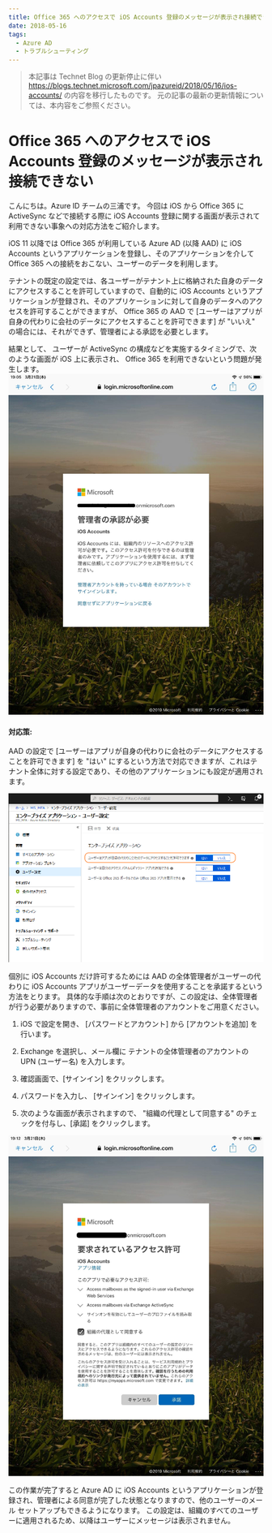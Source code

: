 ```yaml
---
title: Office 365 へのアクセスで iOS Accounts 登録のメッセージが表示され接続できない
date: 2018-05-16
tags:
  - Azure AD
  - トラブルシューティング
---
```


> 本記事は Technet Blog の更新停止に伴い https://blogs.technet.microsoft.com/jpazureid/2018/05/16/ios-accounts/ の内容を移行したものです。
> 元の記事の最新の更新情報については、本内容をご参照ください。

# Office 365 へのアクセスで iOS Accounts 登録のメッセージが表示され接続できない

こんにちは。Azure ID チームの三浦です。
今回は iOS から Office 365 に ActiveSync などで接続する際に iOS Accounts 登録に関する画面が表示されて利用できない事象への対応方法をご紹介します。

iOS 11 以降では  Office 365 が利用している Azure AD (以降 AAD) に iOS Accounts というアプリケーションを登録し、そのアプリケーションを介して Office 365 への接続をおこない、ユーザーのデータを利用します。

テナントの既定の設定では、各ユーザーがテナント上に格納された自身のデータにアクセスすることを許可していますので、自動的に iOS Accounts というアプリケーションが登録され、そのアプリケーションに対して自身のデータへのアクセスを許可することができますが、 Office 365 の AAD で [ユーザーはアプリが自身の代わりに会社のデータにアクセスすることを許可できます] が "いいえ" の場合には、それができず、管理者による承認を必要とします。

結果として、 ユーザーが ActiveSync の構成などを実施するタイミングで、次のような画面が iOS 上に表示され、 Office 365 を利用できないという問題が発生します。
![](./ios-accounts/ios-accounts2.jpg)

#### 対応策:
AAD の設定で [ユーザーはアプリが自身の代わりに会社のデータにアクセスすることを許可できます] を "はい" にするという方法で対応できますが、これはテナント全体に対する設定であり、その他のアプリケーションにも設定が適用されます。

![](./ios-accounts/enterpriseApp.png)

個別に iOS Accounts だけ許可するためには AAD の全体管理者がユーザーの代わりに iOS Accounts アプリがユーザーデータを使用することを承諾するという方法をとります。
具体的な手順は次のとおりですが、この設定は、全体管理者が行う必要がありますので、事前に全体管理者のアカウントをご用意ください。

1. iOS で設定を開き、 [パスワードとアカウント] から [アカウントを追加] を行います。

2. Exchange を選択し、メール欄に テナントの全体管理者のアカウントの UPN (ユーザー名) を入力します。

3. 確認画面で、[サインイン] をクリックします。

4. パスワードを入力し、 [サインイン] をクリックします。

5. 次のような画面が表示されますので、 "組織の代理として同意する" のチェックを付与し、[承諾] をクリックします。

  ![](./ios-accounts/iOS_accounts3.jpg)

この作業が完了すると Azure AD に iOS Accounts というアプリケーションが登録され、管理者による同意が完了した状態となりますので、他のユーザーのメール セットアップもできるようになります。
この設定は、組織のすべてのユーザーに適用されるため、以降はユーザーにメッセージは表示されません。

